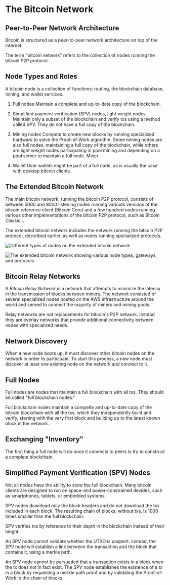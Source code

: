 # The Bitcoin Network

## Peer-to-Peer Network Architecture
Bitcoin is structured as a peer-to-peer network architecture on top of the internet. 

The term "bitcoin network" refers to the collection of nodes running the bitcoin P2P protocol. 

## Node Types and Roles
A bitcoin node is a collection of functions: routing, the blockchain database, mining, and wallet services. 

1. Full nodes
Maintain a complete and up-to-date copy of the blockchain. 

2. Simplified payment verification (SPV) nodes, light weight nodes
Maintain only a subset of the blockchain and verify txs using a method called SPV. They do not have a full copy of the blockchain. 

3. Mining nodes
Compete to create new blocks by running specialized hardware to solve the Proof-of-Work algorithm. Some mining nodes are also full nodes, maintaining a full copy of the blockchain, while others are light weight nodes participating in pool mining and depending on a pool server to maintain a full node. Miner

4. Wallet
User wallets might be part of a full node, as is usually the case with desktop bitcoin clients. 

## The Extended Bitcoin Network
The main bitcoin network, running the bitcoin P2P protocol, consists of between 5000 and 8000 listening nodes running variouts versions of the bitcoin reference client (Bitcoin Core) and a few hundred nodes running various other implementations of the bitcoin P2P protocol, such as Bitcoin Classic...

The extended bitcoin network includes the network running the bitcoin P2P protocol, described earlier, as well as nodes running specialized protocols. 

![Different types of nodes on the extended bitcoin network](https://learn.saylor.org/pluginfile.php/3452313/mod_book/chapter/18897/image.png)

![The extended bitcoin network showing various node types, gateways, and protocols](https://learn.saylor.org/pluginfile.php/3452313/mod_book/chapter/18897/image%20%281%29.png)

## Bitcoin Relay Networks
A *Bitcoin Relay Network* is a network that attempts to minimize the latency in the transmission of blocks between miners. The network consisted of several specialized nodes hosted on the AWS infrastructure around the world and served to connect the majority of miners and mining pools.

Relay networks are not replacements for bitcoin's P2P network. Instead they are overlay networks that provide additional connectivity between nodes with specialized needs. 

## Network Discovery
When a new node boots up, it must discover other bitcoin nodes on the network in order to participate. To start this process, a new node must discover at least one existing node on the network and connect to it. 

## Full Nodes
Full nodes are nodes that maintain a full blockchain with all txs. They should be called "full blockchain nodes." 

Full blockchain nodes maintain a compelte and up-to-date copy of the bitcoin blockchain with all the txs, which they independently build and verify, starting with the very first block and building up to the latest known block in the network. 

## Exchanging "Inventory"
The first thing a full node will do once it connects to peers is try to construct a complete blockchain. 

## Simplified Payment Verification (SPV) Nodes
Not all nodes have the ability to store the full blockchain. Many bitcoin clients are designed to run on space-and power-constrained devides, such as smartphones, tablets, or embedded systems. 

SPV nodes download only the block headers and do not download the txs included in each block. The resulting chain of blocks, without txs, is 1000 times smaller than the full blockchain. 

SPV verifies txs by reference to their depth in the blockchain instead of their height. 

An SPV node cannot validate whether the UTXO is unspent. Instead, the SPV node will establish a link between the transaction and the block that contains it, using a merkle path. 

An SPV node cannot be persuaded that a transaction exists in a block when  the tx does not in fact exist. The SPV node establishes the existence of a tx in a block by requesting a merkle path proof and by validating the Proof-of-Work in the chain of blocks. 
